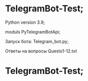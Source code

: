 # TelegramBot-Test;

Python version 3.9;

moduls PyTelegramBotApi;

Запуск бота: Telegram_bot.py;

Ответы на вопросы Quests1-12.txt
# TelegramBot-Test;
